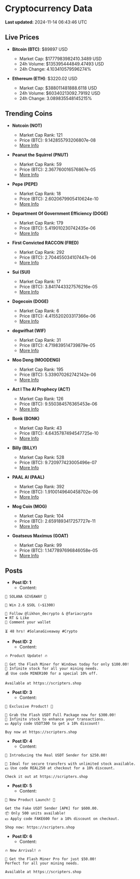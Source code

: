 # Cryptocurrency Data

**Last updated:** 2024-11-14 06:43:46 UTC

## Live Prices
- **Bitcoin (BTC)**: $89897 USD
  - Market Cap: $1777983982410.3489 USD
  - 24h Volume: $135395444849.47493 USD
  - 24h Change: 4.103410579596274%

- **Ethereum (ETH)**: $3220.02 USD
  - Market Cap: $388011481888.6118 USD
  - 24h Volume: $60340213092.79192 USD
  - 24h Change: 3.089835548145215%

## Trending Coins
- **Notcoin (NOT)**
  - Market Cap Rank: 121
  - Price (BTC): 9.142855793206807e-08
  - [More Info](https://www.coingecko.com/en/coins/notcoin)

- **Peanut the Squirrel (PNUT)**
  - Market Cap Rank: 59
  - Price (BTC): 2.367760016576867e-05
  - [More Info](https://www.coingecko.com/en/coins/peanut-the-squirrel)

- **Pepe (PEPE)**
  - Market Cap Rank: 18
  - Price (BTC): 2.6020679905410624e-10
  - [More Info](https://www.coingecko.com/en/coins/pepe)

- **Department Of Government Efficiency (DOGE)**
  - Market Cap Rank: 179
  - Price (BTC): 5.419010230742435e-06
  - [More Info](https://www.coingecko.com/en/coins/department-of-government-efficiency)

- **First Convicted RACCON (FRED)**
  - Market Cap Rank: 292
  - Price (BTC): 2.704455034107447e-06
  - [More Info](https://www.coingecko.com/en/coins/first-convicted-raccon)

- **Sui (SUI)**
  - Market Cap Rank: 17
  - Price (BTC): 3.8417443327576216e-05
  - [More Info](https://www.coingecko.com/en/coins/sui)

- **Dogecoin (DOGE)**
  - Market Cap Rank: 6
  - Price (BTC): 4.415520203317366e-06
  - [More Info](https://www.coingecko.com/en/coins/dogecoin)

- **dogwifhat (WIF)**
  - Market Cap Rank: 31
  - Price (BTC): 4.719839514739879e-05
  - [More Info](https://www.coingecko.com/en/coins/dogwifhat)

- **Moo Deng (MOODENG)**
  - Market Cap Rank: 195
  - Price (BTC): 5.339070262742142e-06
  - [More Info](https://www.coingecko.com/en/coins/moo-deng)

- **Act I The AI Prophecy (ACT)**
  - Market Cap Rank: 126
  - Price (BTC): 9.550384576365453e-06
  - [More Info](https://www.coingecko.com/en/coins/act-i-the-ai-prophecy)

- **Bonk (BONK)**
  - Market Cap Rank: 43
  - Price (BTC): 4.6435787494547725e-10
  - [More Info](https://www.coingecko.com/en/coins/bonk)

- **Billy (BILLY)**
  - Market Cap Rank: 528
  - Price (BTC): 9.720977423005496e-07
  - [More Info](https://www.coingecko.com/en/coins/billy)

- **PAAL AI (PAAL)**
  - Market Cap Rank: 392
  - Price (BTC): 1.9100149640458702e-06
  - [More Info](https://www.coingecko.com/en/coins/paal-ai)

- **Mog Coin (MOG)**
  - Market Cap Rank: 104
  - Price (BTC): 2.6591893417257727e-11
  - [More Info](https://www.coingecko.com/en/coins/mog-coin)

- **Goatseus Maximus (GOAT)**
  - Market Cap Rank: 99
  - Price (BTC): 1.1477897696846058e-05
  - [More Info](https://www.coingecko.com/en/coins/goatseus-maximus)

## Posts
- **Post ID: 1**
  - Content:
```
🚀 SOLANA GIVEAWAY 🚀

🎁 Win 2.6 $SOL (~$1300)

🤝 Follow @likhon_decrypto & @fariacrypto
❤️ RT & Like
💬 Comment your wallet

⏳ 48 hrs! #SolanaGiveaway #Crypto
```

- **Post ID: 2**
  - Content:
```
🔥 Product Update! 🔥

🚀 Get the Flash Miner for Windows today for only $100.00!
🔋 Infinite stock for all your mining needs.
💰 Use code MINER100 for a special 10% off.

Available at https://scripters.shop
```

- **Post ID: 3**
  - Content:
```
🎁 Exclusive Product! 🎁

💸 Grab the Flash USDT Full Package now for $300.00!
🎉 Infinite stock to enhance your transactions.
💵 Apply code USDT300 to get a 10% discount!

Buy now at https://scripters.shop
```

- **Post ID: 4**
  - Content:
```
💎 Introducing the Real USDT Sender for $250.00!

💼 Ideal for secure transfers with unlimited stock available.
💵 Use code REAL250 at checkout for a 10% discount.

Check it out at https://scripters.shop
```

- **Post ID: 5**
  - Content:
```
🚀 New Product Launch! 🚀

Get the Fake USDT Sender [APK] for $600.00.
📦 Only 500 units available!
💵 Apply code FAKE600 for a 10% discount on checkout.

Shop now: https://scripters.shop
```

- **Post ID: 6**
  - Content:
```
🔥 New Arrival! 🔥

💸 Get the Flash Miner Pro for just $50.00!
Perfect for all your mining needs.

Available at https://scripters.shop
```

